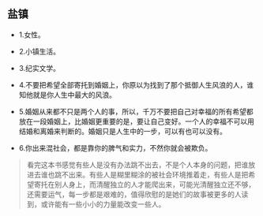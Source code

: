 ## 盐镇

- 1.女性。

- 2.小镇生活。

- 3.纪实文学。

- 4.不要把希望全部寄托到婚姻上，你原以为找到了那个抵御人生风浪的人，谁知他就是你人生中最大的风浪。

- 5.婚姻从来都不只是两个人的事，所以，千万不要把自己对幸福的所有希望都放在一段婚姻上，比婚姻更重要的是，要让自己变好。一个人的幸福不可以用结婚和离婚来判断的。婚姻只是人生中的一步，可以有也可以没有。

- 6.你出来混社会，都是靠你的脾气和实力，不然你就会被欺负。

>看完这本书感觉有些人是没有办法跳不出去，不是个人本身的问题，把谁放进去谁也跳不出来。有些人是糊里糊涂的被社会环境推着走，有些人是把希望寄托在别人身上，而清醒独立的人才能爬出来，可能光清醒独立还不够，还需要运气，每一步都是艰难的，值得欣慰的是她们的故事被更多的人读到，或许能有一些小小的力量能改变一些人。
